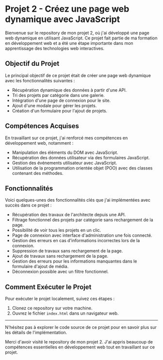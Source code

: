 # Projet 2 - Créez une page web dynamique avec JavaScript

Bienvenue sur le repository de mon projet 2, où j'ai développé une page web dynamique en utilisant JavaScript. 
Ce projet fait partie de ma formation en développement web et a été une étape importante dans mon apprentissage des technologies web interactives.

## Objectif du Projet

Le principal objectif de ce projet était de créer une page web dynamique avec les fonctionnalités suivantes :

- Récupération dynamique des données à partir d'une API.
- Tri des projets par catégorie dans une galerie.
- Intégration d'une page de connexion pour le site.
- Ajout d'une modale pour gérer les projets.
- Création d'un formulaire pour l'ajout de projets.

## Compétences Acquises

En travaillant sur ce projet, j'ai renforcé mes compétences en développement web, notamment :

- Manipulation des éléments du DOM avec JavaScript.
- Récupération des données utilisateur via des formulaires JavaScript.
- Gestion des événements utilisateur avec JavaScript.
- Utilisation de la programmation orientée objet (POO) avec des classes contenant des méthodes.

## Fonctionnalités

Voici quelques-unes des fonctionnalités clés que j'ai implémentées avec succès dans ce projet :

- Récupération des travaux de l'architecte depuis une API.
- Filtrage fonctionnel des projets par catégorie sans rechargement de la page.
- Possibilité de voir tous les projets en un clic.
- Page de connexion avec interface d'administration une fois connecté.
- Gestion des erreurs en cas d'informations incorrectes lors de la connexion.
- Suppression de travaux sans rechargement de la page.
- Ajout de travaux sans rechargement de la page.
- Gestion des erreurs pour les informations manquantes dans le formulaire d'ajout de média.
- Déconnexion possible avec un filtre fonctionnel.

## Comment Exécuter le Projet

Pour exécuter le projet localement, suivez ces étapes :

1. Clonez ce repository sur votre machine.
2. Ouvrez le fichier `index.html` dans un navigateur web.


---
N'hésitez pas à explorer le code source de ce projet pour en savoir plus sur les détails de l'implémentation.

Merci d'avoir visité le repository de mon projet 2. J'ai appris beaucoup de compétences essentielles en développement web tout en travaillant 
sur ce projet. 
